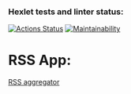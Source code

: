 ### Hexlet tests and linter status:

[![Actions Status](https://github.com/polina-belyakaeva/frontend-project-11/actions/workflows/hexlet-check.yml/badge.svg)](https://github.com/polina-belyakaeva/frontend-project-11/actions)
[![Maintainability](https://api.codeclimate.com/v1/badges/65367243ffbb5a3507d0/maintainability)](https://codeclimate.com/github/polina-belyakaeva/frontend-project-11/maintainability)

# RSS App:

[RSS aggregator](https://frontend-project-11-omega-dun.vercel.app/)
